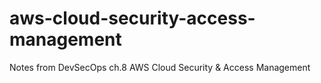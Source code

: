 # aws-cloud-security-access-management
Notes from DevSecOps ch.8 AWS Cloud Security &amp; Access Management

